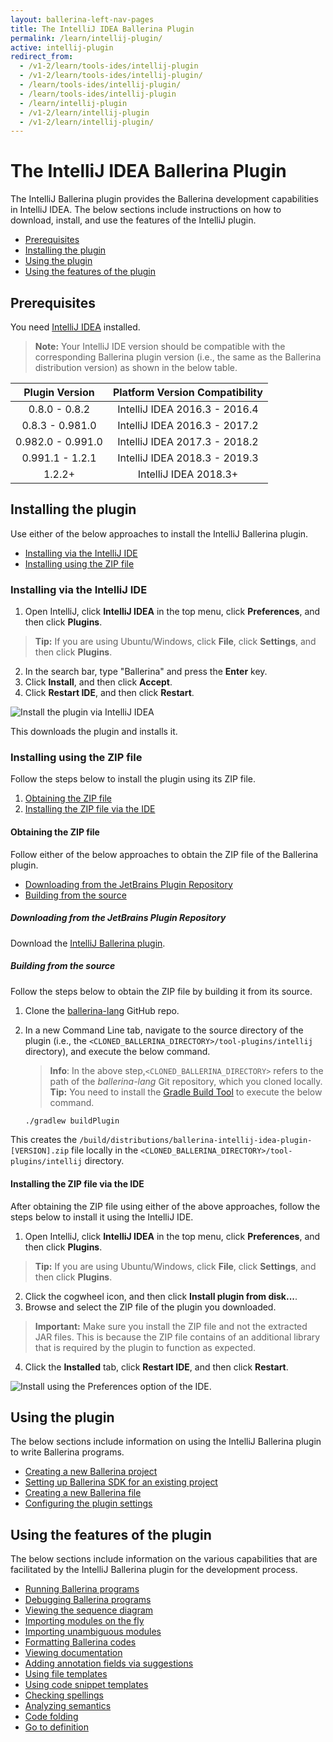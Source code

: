 ```yaml
---
layout: ballerina-left-nav-pages
title: The IntelliJ IDEA Ballerina Plugin
permalink: /learn/intellij-plugin/
active: intellij-plugin
redirect_from:
  - /v1-2/learn/tools-ides/intellij-plugin
  - /v1-2/learn/tools-ides/intellij-plugin/
  - /learn/tools-ides/intellij-plugin/
  - /learn/tools-ides/intellij-plugin
  - /learn/intellij-plugin
  - /v1-2/learn/intellij-plugin
  - /v1-2/learn/intellij-plugin/
---
```


# The IntelliJ IDEA Ballerina Plugin

The IntelliJ Ballerina plugin provides the Ballerina development capabilities in IntelliJ IDEA. The below sections include instructions on how to download, install, and use the features of the IntelliJ plugin.

- [Prerequisites](#prerequisites)
- [Installing the plugin](#installing-the-plugin)
- [Using the plugin](#using-the-plugin)
- [Using the features of the plugin](#using-the-features-of-the-plugin)

## Prerequisites

You need [IntelliJ IDEA](https://www.jetbrains.com/idea/download/) installed.

>**Note:** Your IntelliJ IDE version should be compatible with the corresponding Ballerina plugin version (i.e., the same as the Ballerina distribution version) as shown in the below table.

**Plugin Version**|**Platform Version Compatibility**
:-----:|:-----:
0.8.0 - 0.8.2|IntelliJ IDEA 2016.3 - 2016.4
0.8.3 - 0.981.0|IntelliJ IDEA 2016.3 - 2017.2
0.982.0 - 0.991.0|IntelliJ IDEA 2017.3 - 2018.2
0.991.1 - 1.2.1 | IntelliJ IDEA 2018.3 - 2019.3
1.2.2+ | IntelliJ IDEA 2018.3+

## Installing the plugin

Use either of the below approaches to install the IntelliJ Ballerina plugin.

- [Installing via the IntelliJ IDE](#installing-via-the-intellij-ide)
- [Installing using the ZIP file](#installing-using-the-zip-file)

### Installing via the IntelliJ IDE

1. Open IntelliJ, click **IntelliJ IDEA** in the top menu, click **Preferences**, and then click **Plugins**. 
> **Tip:** If you are using Ubuntu/Windows, click **File**, click **Settings**, and then click **Plugins**.
2. In the search bar, type "Ballerina" and press the **Enter** key. 
3. Click **Install**, and then click **Accept**.
4. Click **Restart IDE**, and then click **Restart**.

![Install the plugin via IntelliJ IDEA](/learn/images/install-plugin-via-intellij.gif)

This downloads the plugin and installs it.

### Installing using the ZIP file

Follow the steps below to install the plugin using its ZIP file.

1. [Obtaining the ZIP file](#obtaining-the-zip-file)
2. [Installing the ZIP file via the IDE](#installing-the-zip-file-via-the-ide)

#### Obtaining the ZIP file

Follow either of the below approaches to obtain the ZIP file of the Ballerina plugin.

- [Downloading from the JetBrains Plugin Repository](#downloading-from-the-jetbrains-plugin-repository)
- [Building from the source](#building-from-the-source)

##### Downloading from the JetBrains Plugin Repository

Download the [IntelliJ Ballerina plugin](https://plugins.jetbrains.com/plugin/9520-ballerina).


##### Building from the source

Follow the steps below to obtain the ZIP file by building it from its source.

1. Clone the [ballerina-lang](https://github.com/ballerina-platform/ballerina-lang) GitHub repo.
2. In a new Command Line tab, navigate to the source directory of the plugin (i.e., the `<CLONED_BALLERINA_DIRECTORY>/tool-plugins/intellij` directory), and execute the below command.
    > **Info**: In the above step,`<CLONED_BALLERINA_DIRECTORY>` refers to the path of the *ballerina-lang* Git repository, which you cloned locally. 
    > **Tip:** You need to install the [Gradle Build Tool](https://gradle.org/) to execute the below command.

    ```bash
    ./gradlew buildPlugin
    ```

This creates the `/build/distributions/ballerina-intellij-idea-plugin-[VERSION].zip` file locally in the `<CLONED_BALLERINA_DIRECTORY>/tool-plugins/intellij` directory.

#### Installing the ZIP file via the IDE

After obtaining the ZIP file using either of the above approaches, follow the steps below to install it using the IntelliJ IDE.


1. Open IntelliJ, click **IntelliJ IDEA** in the top menu, click **Preferences**, and then click **Plugins**. 
> **Tip:** If you are using Ubuntu/Windows, click **File**, click **Settings**, and then click **Plugins**.
2. Click the cogwheel icon, and then click **Install plugin from disk...**.
3. Browse and select the ZIP file of the plugin you downloaded.
> **Important:** Make sure you install the ZIP file and not the extracted JAR files. This is because the ZIP file contains of an additional library that is required by the plugin to function as expected.
4. Click the **Installed** tab, click **Restart IDE**, and then click **Restart**.

![Install using the Preferences option of the IDE.](/learn/images/install-via-editor-preferences.gif)

## Using the plugin

The below sections include information on using the IntelliJ Ballerina plugin to write Ballerina programs.

- [Creating a new Ballerina project](/learn/intellij-plugin/using-the-intellij-plugin#creating-a-new-ballerina-project)
- [Setting up Ballerina SDK for an existing project](/learn/intellij-plugin/using-the-intellij-plugin#setting-up-ballerina-sdk-for-an-existing-project)
- [Creating a new Ballerina file](/learn/intellij-plugin/using-the-intellij-plugin#creating-a-new-ballerina-file)
- [Configuring the plugin settings](/learn/intellij-plugin/using-the-intellij-plugin#configuring-the-plugin-settings)

## Using the features of the plugin

The below sections include information on the various capabilities that are facilitated by the IntelliJ Ballerina plugin for the development process.

- [Running Ballerina programs](/learn/intellij-plugin/using-intellij-plugin-features#running-ballerina-programs)
- [Debugging Ballerina programs](/learn/intellij-plugin/using-intellij-plugin-features#debugging-ballerina-programs)
- [Viewing the sequence diagram](/learn/intellij-plugin/using-intellij-plugin-features#viewing-the-sequence-diagram)
- [Importing modules on the fly](/learn/intellij-plugin/using-intellij-plugin-features#importing-modules-on-the-fly)
- [Importing unambiguous modules](/learn/intellij-plugin/using-intellij-plugin-features#importing-unambiguous-modules)
- [Formatting Ballerina codes](/learn/intellij-plugin/using-intellij-plugin-features#formatting-ballerina-codes)
- [Viewing documentation](/learn/intellij-plugin/using-intellij-plugin-features#viewing-documentation)
- [Adding annotation fields via suggestions](/learn/intellij-plugin/using-intellij-plugin-features#adding-annotation-fields-via-suggestions)
- [Using file templates](/learn/intellij-plugin/using-intellij-plugin-features#using-file-templates)
- [Using code snippet templates](/learn/intellij-plugin/using-intellij-plugin-features#using-code-snippet-templates)
- [Checking spellings](/learn/intellij-plugin/using-intellij-plugin-features#checking-spellings)
- [Analyzing semantics](/learn/intellij-plugin/using-intellij-plugin-features#analyzing-semantics)
- [Code folding](/learn/intellij-plugin/using-intellij-plugin-features#code-folding)
- [Go to definition](/learn/intellij-plugin/using-intellij-plugin-features#go-to-definition)
